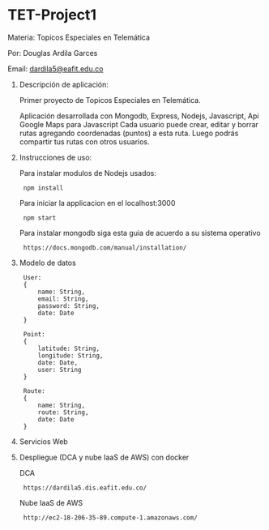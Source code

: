 # TET-Project1
Materia: Topicos Especiales en Telemática

Por: Douglas Ardila Garces

Email: dardila5@eafit.edu.co

1. Descripción de aplicación:

    Primer proyecto de Topicos Especiales en Telemática. 
    
    Aplicación desarrollada con Mongodb, Express, Nodejs, Javascript, Api Google Maps para Javascript
    Cada usuario puede crear, editar y borrar rutas agregando coordenadas (puntos) a esta ruta. Luego podrás compartir tus rutas con otros usuarios.
    
2. Instrucciones de uso:
    
    Para instalar modulos de Nodejs usados:
    
        npm install
    Para iniciar la applicacion en el localhost:3000
    
        npm start
    Para instalar mongodb siga esta guia de acuerdo a su sistema operativo
    
        https://docs.mongodb.com/manual/installation/
    
3. Modelo de datos
    
        User:
        {
            name: String,
            email: String,
            password: String,
            date: Date
        }

        Point:
        {
            latitude: String,
            longitude: String,
            date: Date,
            user: String
        }

        Route:
        {
            name: String,
            route: String,
            date: Date
        }

4. Servicios Web
    

5. Despliegue (DCA y nube IaaS de AWS) con docker
    
    DCA
        
        https://dardila5.dis.eafit.edu.co/
    Nube IaaS de AWS
        
        http://ec2-18-206-35-89.compute-1.amazonaws.com/
        
